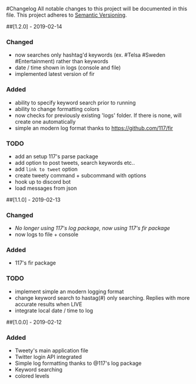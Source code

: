 #Changelog
All notable changes to this project will be documented in this file.
This project adheres to [Semantic Versioning](https://semver.org/spec/v2.0.0.html).

##[1.2.0] - 2019-02-14

### Changed

- now searches only hashtag'd keywords (ex. #Telsa #Sweden #Entertainment) rather than keywords
- date / time shown in logs (console and file)
- implemented latest version of fir

### Added

- ability to specify keyword search prior to running
- ability to change formatting colors
- now checks for previously existing 'logs' folder. If there is none, will create one automatically
- simple an modern log format thanks to https://github.com/117/fir

### TODO

- add an setup 117's parse package
- add option to post tweets, search keywords etc..
- add `link to tweet` option
- create tweety command + subcommand with options
- hook up to discord bot
- load messages from json

##[1.1.0] - 2019-02-13

### Changed

- _No longer using 117's log package, now using 117's fir package_
- now logs to file + console

### Added

- 117's fir package

### TODO

- implement simple an modern logging format
- change keyword search to hastag(#) only searching. Replies with more accurate results when LIVE
- integrate local date / time to log

##[1.0.0] - 2019-02-12

### Added

- Tweety's main application file
- Twitter login API integrated
- Simple log formatting thanks to @117's log package
- Keyword searching
- colored levels
